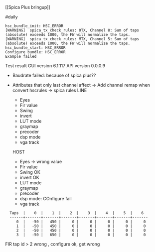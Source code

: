 [[Spica Plus bringup]]

#daily

```
hsc_bundle_init: HSC_ERROR
[WARNING]  spica_tx_check_rules: OTX, Channel 8: Sum of taps (absolute) exceeds 1000, the FW will normalize the taps.
[WARNING]  spica_tx_check_rules: MTX, Channel 5: Sum of taps (absolute) exceeds 1000, the FW will normalize the taps.
hsc_bundle_start: HSC_ERROR
Configure bundle: HSC_ERROR
Example failed
```

Test result
GUI version 6.1.117
API version 0.0.0.9
- Baudrate failed: because of spica plus??
- Attributes that only last channel affect -> Add channel remap when convert hscrules -> spica rules
    LINE
    + Eyes
    + Fir value
    + Swing
    + invert
    + LUT mode
    + graymap
    + precoder
    + dsp mode
    + vga track

    HOST
    + Eyes -> wrong value
    + Fir value
    + Swing OK
    + invert OK 
    + LUT mode
    + graymap
    + precoder
    + dsp mode: COnfigure fail
    + vga track
```
  Taps  |    0  |    1  |    2  |    3  |    4  |    5  |    6
  ------+-------+-------+-------+-------+-------+-------+-------
     0  |   -50 |   450 |     0 |     0 |     0 |     0 |     0 
     1  |   -50 |   450 |     0 |     0 |     0 |     0 |     0 
     2  |   -50 |   450 |     0 |     0 |     0 |     0 |     0 
     3  |   -50 |   650 |     0 |     0 |     0 |     0 |     0 

```
FIR tap id > 2 wrong , configure ok, get wrong